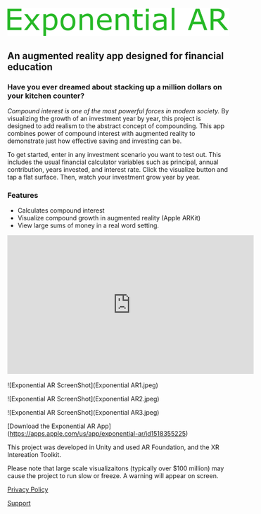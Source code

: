 ![Exponential AR Logo](ExponentialARLogo.png)

## __An augmented reality app designed for financial education__ 

### Have you ever dreamed about stacking up a million dollars on your kitchen counter?  

*Compound interest is one of the most powerful forces in modern society.*  By visualizing the growth of an investment year by year, this project is designed to add realism to the abstract concept of compounding.  This app combines power of compound interest with augmented reality to demonstrate just how effective saving and investing can be.  

To get started, enter in any investment scenario you want to test out.  This includes the usual financial calculator variables such as principal, annual contribution, years invested, and interest rate. Click the visualize button and tap a flat surface.  Then, watch your investment grow year by year. 

### Features 
* Calculates compound interest 
* Visualize compound growth in augmented reality (Apple ARKit)
* View large sums of money in a real word setting.  


<iframe width="560" height="315" src="https://www.youtube.com/embed/B7wGoYT28x8" frameborder="0" allow="accelerometer; autoplay; encrypted-media; gyroscope; picture-in-picture" allowfullscreen></iframe>


![Exponential AR ScreenShot](Exponential AR1.jpeg)

![Exponential AR ScreenShot](Exponential AR2.jpeg)

![Exponential AR ScreenShot](Exponential AR3.jpeg)

[Download the Exponential AR App] (https://apps.apple.com/us/app/exponential-ar/id1518355225)

This project was developed in Unity and used AR Foundation, and the XR Intereation Toolkit. 

Please note that large scale visualizaitons (typically over $100 million) may cause the project to run slow or freeze.  A warning will appear on screen.

[Privacy Policy](PrivacyPolicy.md)

[Support](https://jeffruddick.github.io/support.html)


